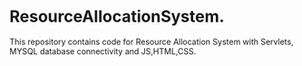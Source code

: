 # ResourceAllocationSystem.
This repository contains code for Resource Allocation System with Servlets, MYSQL database connectivity and JS,HTML,CSS.

